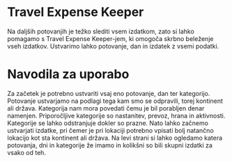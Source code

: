 # Travel Expense Keeper
Na daljših potovanjih je težko slediti vsem izdatkom, zato si lahko pomagamo s Travel Expense Keeper-jem, ki omogoča skrbno beleženje vseh izdatkov.
Ustvarimo lahko potovanje, dan in izdatek z vsemi podatki.
# Navodila za uporabo
Za začetek je potrebno ustvariti vsaj eno potovanje, dan ter kategorijo. Potovanje ustvarjamo na podlagi tega kam smo se odpravili, torej kontinent ali država. Kategorija nam mora povedati čemu je bil porabljen denar namenjen. Priporočljive kategorije so nastanitev, prevoz, hrana in aktivnosti. Kategorije se lahko odstranjuje dokler so prazne. Nato lahko začnemo ustvarjati izdatke, pri čemer je pri lokaciji potrebno vpisati bolj natančno lokacijo kot sta kontinent
ali država.
Na levi strani si lahko ogledamo katera potovanja, dni in kategorije že imamo in kolikšni so bili skupni izdatki za vsako od teh.
